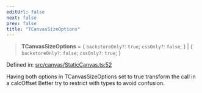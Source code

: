 ```yaml
---
editUrl: false
next: false
prev: false
title: "TCanvasSizeOptions"
---
```


> **TCanvasSizeOptions** = \{ `backstoreOnly?`: `true`; `cssOnly?`: `false`; \} \| \{ `backstoreOnly?`: `false`; `cssOnly?`: `true`; \}

Defined in: [src/canvas/StaticCanvas.ts:52](https://github.com/fabricjs/fabric.js/blob/8206f10a405480a7ba988ff6cfdde6412c1f13f8/src/canvas/StaticCanvas.ts#L52)

Having both options in TCanvasSizeOptions set to true transform the call in a calcOffset
Better try to restrict with types to avoid confusion.
